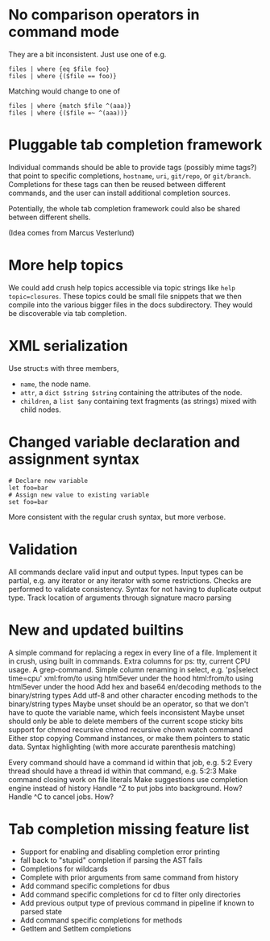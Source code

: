 # No comparison operators in command mode

They are a bit inconsistent. Just use one of e.g.

```
files | where {eq $file foo}
files | where {($file == foo)}
```

Matching would change to one of

```
files | where {match $file ^(aaa)}
files | where {($file =~ ^(aaa))}
```

# Pluggable tab completion framework

Individual commands should be able to provide tags (possibly mime tags?)
that point to specific completions, `hostname`, `uri`, `git/repo`, or `git/branch`.
Completions for these tags can then be reused between different commands, and the 
user can install additional completion sources.

Potentially, the whole tab completion framework could also be shared between
different shells.

(Idea comes from Marcus Vesterlund)

# More help topics

We could add crush help topics accessible via topic strings like `help topic=closures`.
These topics could be small file snippets that we then compile into the various bigger files in the
docs subdirectory. They would be discoverable via tab completion.

# XML serialization

Use struct:s with three members,

* `name`, the node name.
* `attr`, a `dict $string $string` containing the attributes of the node.
* `children`, a `list $any` containing text fragments (as strings) mixed with child nodes.

# Changed variable declaration and assignment syntax

```
# Declare new variable
let foo=bar
# Assign new value to existing variable
set foo=bar
```

More consistent with the regular crush syntax, but more verbose.

# Validation

All commands declare valid input and output types.
Input types can be partial, e.g. any iterator or any iterator with some restrictions.
Checks are performed to validate consistency.
Syntax for not having to duplicate output type.
Track location of arguments through signature macro parsing

# New and updated builtins

A simple command for replacing a regex in every line of a file. Implement it in crush, using built in commands.
Extra columns for ps: tty, current CPU usage.
A grep-command.
Simple column renaming in select, e.g. 'ps|select time=cpu'
xml:from/to using html5ever under the hood
html:from/to using html5ever under the hood
Add hex and base64 en/decoding methods to the binary/string types
Add utf-8 and other character encoding methods to the binary/string types
Maybe unset should be an operator, so that we don't have to quote the variable name, which feels inconsistent
Maybe unset should only be able to delete members of the current scope
sticky bits support for chmod
recursive chmod
recursive chown
watch command
Either stop copying Command instances, or make them pointers to static data.
Syntax highlighting (with more accurate parenthesis matching)

Every command should have a command id within that job, e.g. 5:2
Every thread should have a thread id within that command, e.g. 5:2:3
Make command closing work on file literals
Make suggestions use completion engine instead of history
Handle ^Z to put jobs into background. How?
Handle ^C to cancel jobs. How?

# Tab completion missing feature list

* Support for enabling and disabling completion error printing
* fall back to "stupid" completion if parsing the AST fails
* Completions for wildcards
* Complete with prior arguments from same command from history
* Add command specific completions for dbus
* Add command specific completions for cd to filter only directories
* Add previous output type of previous command in pipeline if known to parsed state
* Add command specific completions for methods
* GetItem and SetItem completions

